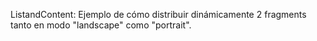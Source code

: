 ListandContent: Ejemplo de cómo distribuir dinámicamente 2 fragments tanto en modo "landscape" como "portrait".
